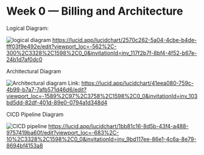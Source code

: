 # Week 0 — Billing and Architecture


Logical Diagram: 

![logical diagram](https://user-images.githubusercontent.com/62343089/218844288-c711931a-899e-4e9c-a587-1b7a2e71d4b4.JPG)
https://lucid.app/lucidchart/2570c262-5a04-4cbe-b4de-fff03f9e492e/edit?viewport_loc=-562%2C-300%2C3328%2C1598%2C0_0&invitationId=inv_117f2b7f-8bf4-4f52-b67e-24b1d7af0dc0



Architectural Diagram

![Architectural diagram](https://user-images.githubusercontent.com/62343089/218844056-d1aba1f9-fca2-463c-92bd-6b5cfefe232d.JPG)
Link: https://lucid.app/lucidchart/41eea080-759c-4b99-b7a7-7afb571d46d6/edit?viewport_loc=-1589%2C97%2C3758%2C1598%2C0_0&invitationId=inv_103bd5dd-82df-401d-89e0-0794a1d348d4


CICD Pipeline Diagram

![CICD pipeline](https://user-images.githubusercontent.com/62343089/218845862-b7b05818-86ca-4ac7-9c5a-fabb9a21cbbe.JPG)
https://lucid.app/lucidchart/1bb81c16-8d5b-43f4-a488-9757419ba60f/edit?viewport_loc=-683%2C-10%2C3328%2C1598%2C0_0&invitationId=inv_9bd117ee-86e1-4c6a-8e79-8694bf4153a8

